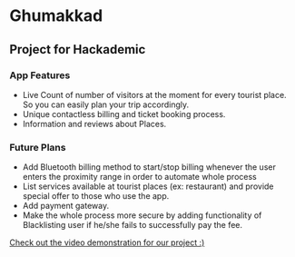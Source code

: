 # Ghumakkad

## Project for Hackademic 


### App Features

- Live Count of number of visitors at the moment for every tourist place.
  So you can easily plan your trip accordingly.
- Unique contactless billing and ticket booking process.
- Information and reviews about Places.


### Future Plans

- Add Bluetooth billing method to start/stop billing whenever the user enters the proximity range in order to automate whole process
- List services available at tourist places (ex: restaurant) and provide special offer to those who use the app.
- Add payment gateway.
- Make the whole process more secure by adding functionality of Blacklisting user if he/she fails to successfully pay the fee.


[ Check out the video demonstration for our project :) ](https://youtu.be/ZjTLvHjShh0)
